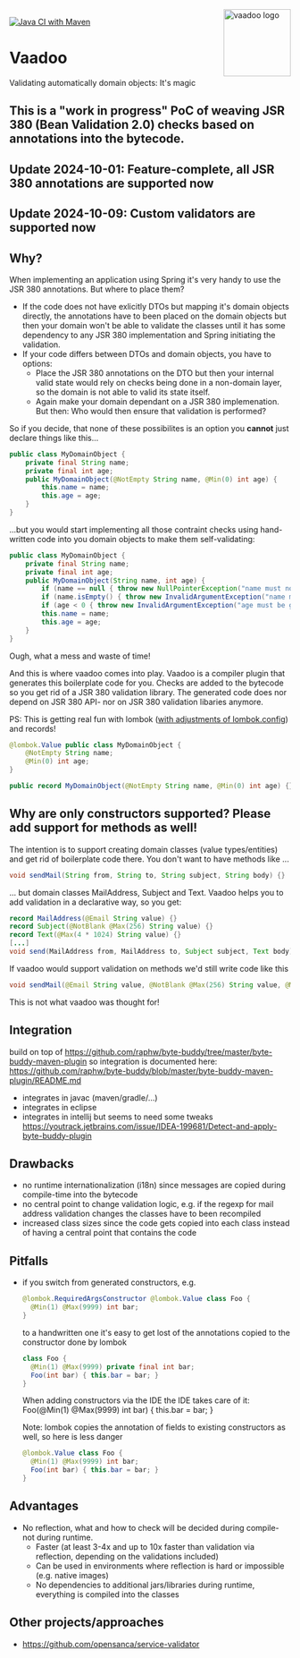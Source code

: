 <a href="[[https://bytebuddy.net]](https://github.com/pfichtner/vaadoo/)(https://github.com/pfichtner/vaadoo/)">
<img src="https://pfichtner.github.io/assets/vaadoo/vaadoo.png" alt="vaadoo logo" height="120px" align="right" />
</a>

[![Java CI with Maven](https://github.com/pfichtner/vaadoo/actions/workflows/maven.yml/badge.svg)](https://github.com/pfichtner/vaadoo/actions/workflows/maven.yml)

# Vaadoo
Validating automatically domain objects: It's magic

## This is a "work in progress" PoC of weaving JSR 380 (Bean Validation 2.0) checks based on annotations into the bytecode. 
## Update 2024-10-01: Feature-complete, all JSR 380 annotations are supported now
## Update 2024-10-09: Custom validators are supported now

## Why? 
When implementing an application using Spring it's very handy to use the JSR 380 annotations. But where to place them? 
- If the code does not have exlicitly DTOs but mapping it's domain objects directly, the annotations have to been placed on the domain objects but then your domain won't be able to validate the classes until it has some dependency to any JSR 380 implementation and Spring initiating the validation. 
- If your code differs between DTOs and domain objects, you have to options: 
  - Place the JSR 380 annotations on the DTO but then your internal valid state would rely on checks being done in a non-domain layer, so the domain is not able to valid its state itself. 
  - Again make your domain dependant on a JSR 380 implemenation. But then: Who would then ensure that validation is performed? 

So if you decide, that none of these possibilites is an option you **cannot** just declare things like this...

```java
public class MyDomainObject {
    private final String name;
    private final int age;
    public MyDomainObject(@NotEmpty String name, @Min(0) int age) {
        this.name = name;
        this.age = age;
    }
}
```

...but you would start implementing all those contraint checks using hand-written code into you domain objects to make them self-validating: 

```java
public class MyDomainObject {
    private final String name;
    private final int age;
    public MyDomainObject(String name, int age) {
        if (name == null { throw new NullPointerException("name must not be null"); }
        if (name.isEmpty() { throw new InvalidArgumentException("name must not be empty"); }
        if (age < 0 { throw new InvalidArgumentException("age must be greater than or equal to 0"); }
        this.name = name;
        this.age = age;
    }
}
```

Ough, what a mess and waste of time! 

And this is where vaadoo comes into play. Vaadoo is a compiler plugin that generates this boilerplate code for you. Checks are added to the bytecode so you get rid of a JSR 380 validation library. The generated code does nor depend on JSR 380 API- nor on JSR 380 validation libaries anymore. 

PS: This is getting real fun with lombok ([with adjustments of lombok.config](https://github.com/pfichtner/vaadoo/blob/main/vaadoo-tests/lombok.config)) and records! 
```java
@lombok.Value public class MyDomainObject {
    @NotEmpty String name;
    @Min(0) int age;
}
```

```java
public record MyDomainObject(@NotEmpty String name, @Min(0) int age) {}
```

## Why are only constructors supported? Please add support for methods as well! 

The intention is to support creating domain classes (value types/entities) and get rid of boilerplate code there. 
You don't want to have methods like ...
```java
void sendMail(String from, String to, String subject, String body) {}
```

... but domain classes MailAddress, Subject and Text. Vaadoo helps you to add validation in a declarative way, so you get: 
```java
record MailAddress(@Email String value) {}
record Subject(@NotBlank @Max(256) String value) {}
record Text(@Max(4 * 1024) String value) {}
[...]
void send(MailAddress from, MailAddress to, Subject subject, Text body) {}
```

If vaadoo would support validation on methods we'd still write code like this
```java
void sendMail(@Email String value, @NotBlank @Max(256) String value, @Max(4 * 1024) String value) {}
```

This is not what vaadoo was thought for! 

## Integration
build on top of https://github.com/raphw/byte-buddy/tree/master/byte-buddy-maven-plugin so integration is documented here: https://github.com/raphw/byte-buddy/blob/master/byte-buddy-maven-plugin/README.md
- integrates in javac (maven/gradle/...)
- integrates in eclipse
- integrates in intellij but seems to need some tweaks https://youtrack.jetbrains.com/issue/IDEA-199681/Detect-and-apply-byte-buddy-plugin

## Drawbacks
- no runtime internationalization (i18n) since messages are copied during compile-time into the bytecode
- no central point to change validation logic, e.g. if the regexp for mail address validation changes the classes have to been recompiled
- increased class sizes since the code gets copied into each class instead of having a central point that contains the code

## Pitfalls
- if you switch from generated constructors, e.g. 
  ```java
  @lombok.RequiredArgsConstructor @lombok.Value class Foo {
  	@Min(1) @Max(9999) int bar;
  }
  ```
  to a handwritten one it's easy to get lost of the annotations copied to the constructor done by lombok
  ```java
  class Foo {
  	@Min(1) @Max(9999) private final int bar;
  	Foo(int bar) { this.bar = bar; }
  }
  ```
  When adding constructors via the IDE the IDE takes care of it: Foo(@Min(1) @Max(9999) int bar) { this.bar = bar; }

  Note: lombok copies the annotation of fields to existing constructors as well, so here is less danger
  ```java
  @lombok.Value class Foo {
  	@Min(1) @Max(9999) int bar;
  	Foo(int bar) { this.bar = bar; }
  }
  ```

## Advantages
- No reflection, what and how to check will be decided during compile- not during runtime. 
  - Faster (at least 3-4x and up to 10x faster than validation via reflection, depending on the validations included)
  - Can be used in environments where reflection is hard or impossible (e.g. native images)
  - No dependencies to additional jars/libraries during runtime, everything is compiled into the classes

## Other projects/approaches
- https://github.com/opensanca/service-validator

